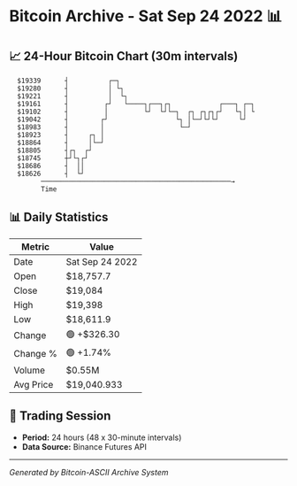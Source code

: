 # Bitcoin Archive - Sat Sep 24 2022 📊

## 📈 24-Hour Bitcoin Chart (30m intervals)

```
  $19339      ┤          ┌─┐                                   
  $19280      ┤          │ └┐                                  
  $19221      ┤          │  └┐                                 
  $19161      ┤         ┌┘   └────┐┌──┐┌┐            ┌───┐ ┌─┐ 
  $19102      ┤         │         └┘  └┘└─┐  ┌┐ ┌┐┌┐┌┘   └┐│ └ 
  $19042      ┤        ┌┘                 └┐ │└─┘└┘└┘     └┘   
  $18983      ┤        │                   └─┘                 
  $18923      ┤     ┌┐ │                                       
  $18864      ┤     │└─┘                                       
  $18805      ┤┌┐  ┌┘                                          
  $18745      ┼┘└┐┌┘                                           
  $18686      ┤  ││                                            
  $18626      ┤  └┘                                            
        ────────────────────────────────────────────────→
        Time
```

## 📊 Daily Statistics

| Metric | Value |
|--------|-------|
| Date | Sat Sep 24 2022 |
| Open | $18,757.7 |
| Close | $19,084 |
| High | $19,398 |
| Low | $18,611.9 |
| Change | 🟢 +$326.30 |
| Change % | 🟢 +1.74% |
| Volume | $0.55M |
| Avg Price | $19,040.933 |

## 📅 Trading Session

- **Period:** 24 hours (48 x 30-minute intervals)
- **Data Source:** Binance Futures API

---
*Generated by Bitcoin-ASCII Archive System*
